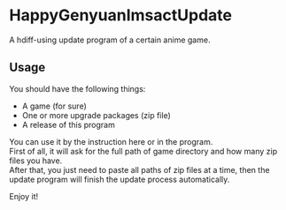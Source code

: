 # HappyGenyuanImsactUpdate
A hdiff-using update program of a certain anime game.

## Usage
You should have the following things:

- A game (for sure)
- One or more upgrade packages (zip file)
- A release of this program

You can use it by the instruction here or in the program.     
First of all, it will ask for the full path of game directory and how many zip files you have.     
After that, you just need to paste all paths of zip files at a time, then the update program will finish the update process automatically.

Enjoy it!
